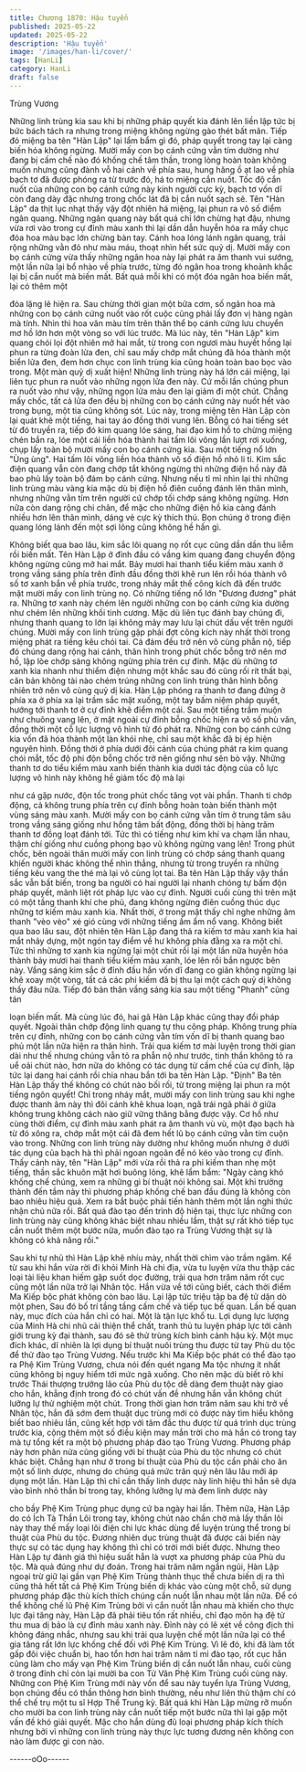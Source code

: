 ```yaml
---
title: Chương 1870: Hậu tuyển
published: 2025-05-22
updated: 2025-05-22
description: 'Hậu tuyển'
image: '/images/han-li/cover/'
tags: [HanLi]
category: HanLi
draft: false
---
```


Trùng Vương

Những linh trùng kia sau khi bị những pháp quyết kia đánh lên
liền lập tức bị bức bách tách ra nhưng trong miệng không ngừng
gào thét bất mãn.
Tiếp đó miệng ba tên "Hàn Lập" lại lẩm bẩm gì đó, pháp quyết
trong tay lại càng biến hóa không ngừng.
Mười mấy con bọ cánh cứng vằn tím dường như đang bị cấm chế
nào đó khống chế tâm thần, trong lòng hoàn toàn không muốn
nhưng cũng đành vỗ hai cánh về phía sau, hung hăng ồ ạt lao về
phía bạch tơ đã được phóng ra từ trước đó, há to miệng cắn nuốt.
Tốc độ cắn nuốt của những con bọ cánh cứng này kinh người
cực kỳ, bạch tơ vốn dĩ còn đang dày đặc nhưng trong chốc lát đã
bị cắn nuốt sạch sẽ.
Tên "Hàn Lập" da thịt lục nhạt thấy vậy đột nhiên há miệng, lại
phun ra vô số điểm ngân quang.
Những ngân quang này bất quá chỉ lớn chừng hạt đậu, nhưng
vừa rơi vào trong cự đỉnh màu xanh thì lại dần dẫn huyễn hóa ra
mấy chục đóa hoa màu bạc lớn chừng bàn tay. Cánh hoa lóng
lánh ngân quang, trải rộng những vằn đỏ như màu máu, thoạt
nhìn hết sức quỷ dị.
Mười mấy con bọ cánh cứng vừa thấy những ngân hoa này lại
phát ra âm thanh vui sướng, một lần nữa lại bổ nhào về phía
trước, từng đó ngân hoa trong khoảnh khắc lại bị cắn nuốt mà
biến mất.
Bất quá mỗi khi có một đóa ngân hoa biến mất, lại có thêm một

đóa lặng lẽ hiện ra.
Sau chừng thời gian một bữa cơm, số ngân hoa mà những con
bọ cánh cứng nuốt vào rốt cuộc cũng phải lấy đơn vị hàng ngàn
mà tính. Nhìn thì hoa văn màu tím trên thân thể bọ cánh cứng lưu
chuyển mơ hồ lớn hơn một vòng so với lúc trước.
Mà lúc này, tên "Hàn Lập" kim quang chói lọi đột nhiên mở hai
mắt, từ trong con ngươi màu huyết hồng lại phun ra từng đoàn
lửa đen, chỉ sau mấy chớp mắt chúng đã hóa thành một biển lửa
đen, đem hơn chục con linh trùng kia cũng hoàn toàn bao bọc vào
trong.
Một màn quỷ dị xuất hiện!
Những linh trùng này há lớn cái miệng, lại liên tục phun ra nuốt
vào những ngọn lửa đen này. Cứ mỗi lần chúng phun ra nuốt vào
như vậy, những ngọn lửa màu đen lại giảm đi một chút. Chẳng
mấy chốc, tất cả lửa đen đều bị những con bọ cánh cứng này
nuốt hết vào trong bụng, một tia cũng không sót.
Lúc này, trong miệng tên Hàn Lập còn lại quát khẽ một tiếng, hai
tay áo đồng thời vung lên. Bỗng có hai tiếng sét từ đó truyền ra,
tiếp đó kim quang lóe sáng, hai đạo kim hồ to chừng miệng chén
bắn ra, lóe một cái liền hóa thành hai tấm lôi võng lần lượt rơi
xuống, chụp lấy toàn bộ mười mấy con bọ cánh cứng kia.
Sau một tiếng nổ lớn "Ùng ùng". Hai tấm lôi võng liền hóa thành
vô số điện hồ nhỏ li ti. Kim sắc điện quang vẫn còn đang chớp tắt
không ngừng thì những điện hồ này đã bao phủ lấy toàn bộ đám
bọ cánh cứng.
Nhưng nếu tỉ mỉ nhìn lại thì những linh trùng màu vàng kia mặc dù
bị điện hồ điên cuồng đánh lên thân mình, nhưng những vằn tím
trên người cứ chớp tối chớp sáng không ngừng. Hơn nữa còn
dang rộng chi chân, để mặc cho những điện hồ kia càng đánh
nhiều hơn lên thân mình, dáng vẻ cực kỳ thích thú.
Bọn chúng ở trong điện quang lóng lánh đến một sợi lông cũng
không hề hấn gì.

Không biết qua bao lâu, kim sắc lôi quang nọ rốt cục cũng dần
dần thu liễm rồi biến mất. Tên Hàn Lập ở đỉnh đầu có vầng kim
quang đang chuyển động không ngừng cũng mở hai mắt. Bảy
mươi hai thanh tiểu kiếm màu xanh ở trong vầng sáng phía trên
đỉnh đầu đồng thời khẽ run lên rồi hóa thành vô số tơ xanh bắn về
phía trước, trong nháy mắt thế công kích đã đến trước mặt mười
mấy con linh trùng nọ.
Có những tiếng nổ lớn "Đương đương" phát ra. Những tơ xanh
này chém lên người những con bọ cánh cứng kia dường như
chém lên những khối tinh cương. Mặc dù liên tục đánh bay chúng
đi, nhưng thanh quang to lớn lại không mảy may lưu lại chút dấu
vết trên người chúng.
Mười mấy con linh trùng gặp phải đợt công kích này nhất thời
trong miệng phát ra tiếng kêu chói tai. Cả đám đều trở nên vô
cùng phẫn nộ, tiếp đó chúng dang rộng hai cánh, thân hình trong
phút chốc bỗng trở nên mơ hồ, lập lòe chớp sáng không ngừng
phía trên cự đỉnh.
Mặc dù những tơ xanh kia nhanh như thiểm điện nhưng một khắc
sau đó cũng rối rít thất bại, căn bản không tài nào chém trúng
những con linh trùng thân hình bỗng nhiên trở nên vô cùng quỷ dị
kia.
Hàn Lập phóng ra thanh tơ đang đứng ở phía xa ở phía xa lại
trầm sắc mặt xuống, một tay bấm niệm pháp quyết, hướng tới
thanh tơ ở cự đỉnh khẽ điểm một cái.
Sau một tiếng trầm muộn như chuông vang lên, ở mặt ngoài cự
đỉnh bỗng chốc hiện ra vô số phù văn, đồng thời một cỗ lực lượng
vô hình từ đó phát ra. Những con bọ cánh cứng kia vốn đã hóa
thành một làn khói nhẹ, chỉ sau một khắc đã bị ép hiện nguyên
hình. Đồng thời ở phía dưới đôi cánh của chúng phát ra kim
quang chói mắt, tốc độ phi độn bỗng chốc trở nên giống như sên
bò vậy.
Những thanh tơ do tiểu kiểm màu xanh biến thành kia dưới tác
động của cỗ lực lượng vô hình này không hề giảm tốc độ mà lại

như cá gặp nước, độn tốc trong phút chốc tăng vọt vài phần.
Thanh ti chớp động, cả không trung phía trên cự đỉnh bỗng hoàn
toàn biến thành một vùng sáng màu xanh.
Mười mấy con bọ cánh cứng vằn tím ở trung tâm sâu trong vầng
sáng giống như hồng tâm bất động, đồng thời bị hàng trăm thanh
tơ đồng loạt đánh tới.
Tức thì có tiếng như kim khí va chạm lẫn nhau, thậm chí giống
như cuồng phong bạo vũ không ngừng vang lên!
Trong phút chốc, bên ngoài thân mười mấy con linh trùng có chớp
sáng thanh quang khiến người khác không thể nhìn thẳng, nhưng
từ trong truyền ra những tiếng kêu vang the thé mà lại vô cùng lọt
tai.
Ba tên Hàn Lập thấy vậy thần sắc vẫn bất biến, trong ba người có
hai người lại nhanh chóng tự bấm độn pháp quyết, mãnh liệt rót
pháp lực vào cự đỉnh.
Người cuối cùng thì trên mặt có một tầng thanh khí che phủ, đang
không ngừng điên cuồng thúc dục những tơ kiếm màu xanh kia.
Nhất thời, ở trong mật thấy chỉ nghe những âm thanh "vèo vèo"
xé gió cùng với những tiếng ầm ẩm nổ vang.
Không biết qua bao lâu sau, đột nhiên tên Hàn Lập đang thả ra
kiếm tơ màu xanh kia hai mắt nhảy dựng, một ngón tay điểm về
hư không phía đằng xa ra một chỉ.
Tức thì những tơ xanh kia ngừng lại một chút rồi lại một lần nữa
huyễn hóa thành bảy mươi hai thanh tiểu kiếm màu xanh, lóe lên
rồi bắn ngược bên này.
Vầng sáng kim sắc ở đỉnh đầu hắn vốn dĩ đang co giãn không
ngừng lại khẽ xoay một vòng, tất cả các phi kiếm đã bị thu lại một
cách quỷ dị không thấy đâu nữa.
Tiếp đó bản thân vầng sáng kia sau một tiếng "Phanh" cũng tán

loạn biến mất.
Mà cùng lúc đó, hai gã Hàn Lập khác cũng thay đổi pháp quyết.
Ngoài thân chớp động linh quang tự thu công pháp.
Không trung phía trên cự đỉnh, những con bọ cánh cứng vằn tím
vốn dĩ bị thanh quang bao phủ một lần nữa hiện ra thân hình.
Trải qua kiếm tơ mài luyện trong thời gian dài như thế nhưng
chúng vẫn tỏ ra phẫn nộ như trước, tinh thần không tỏ ra uể oải
chút nào, hơn nữa do không có tác dụng từ cấm chế của cự đỉnh,
lập tức lại dang hai cánh rồi chia nhau bắn tới ba tên Hàn Lập.
"Định"
Ba tên Hàn Lập thấy thế không có chút nào bối rối, từ trong miệng
lại phun ra một tiếng ngôn quyết! Chỉ trong nháy mắt, mười mấy
con linh trùng sau khi nghe được thanh âm này thì đôi cánh khẽ
khua loạn, ngã trái ngã phải ở giữa không trung không cách nào
giữ vững thăng bằng được vậy.
Cơ hồ như cùng thời điểm, cự đỉnh màu xanh phát ra âm thanh
vù vù, một đạo bạch hà từ đó xông ra, chớp mắt một cái đã đem
hết lũ bọ cánh cứng vằn tím cuộn vào trong.
Những con linh trùng này dường như không muốn nhưng ở dưới
tác dụng của bạch hà thì phải ngoan ngoãn để nó kéo vào trong
cự đỉnh.
Thấy cảnh này, tên "Hàn Lập" mới vừa rồi thả ra phi kiếm than
nhẹ một tiếng, thần sắc khuôn mặt hơi buông lỏng, khẽ lẩm bẩm:
"Ngày càng khó khống chế chúng, xem ra những gì bí thuật nói
không sai. Một khi trưởng thành đến tầm này thì phương pháp
khống chế ban đầu đúng là không còn bao nhiêu hiệu quả. Xem
ra bắt buộc phải tiến hành thêm một lần nghi thức nhận chủ nữa
rồi. Bất quá đào tạo đến trình độ hiện tại, thực lực những con linh
trùng này cũng không khác biệt nhau nhiều lắm, thật sự rất khó
tiếp tục cắn nuốt thêm một bước nữa, muốn đào tạo ra Trùng
Vương thật sự là không có khả năng rồi."

Sau khi tự nhủ thì Hàn Lập khẽ nhíu mày, nhất thời chìm vào trầm
ngâm.
Kể từ sau khi hắn vừa rời đi khỏi Minh Hà chi địa, vừa tu luyện
vừa thu thập các loại tài liệu khan hiếm gặp suốt dọc đường, trải
qua hơn trăm năm rốt cục cũng một lần nữa trở lại Nhân tộc.
Hắn vừa về tới cũng biết, cách thời điểm Ma Kiếp bộc phát không
còn bao lâu. Lại lập tức triệu tập ba đệ tử dặn dò một phen, Sau
đó bố trí tầng tầng cấm chế và tiếp tục bế quan.
Lần bế quan này, mục đích của hắn chỉ có hai. Một là tận lực khổ
tu. Lợi dụng lực lượng của Minh Hà chi nhũ cải thiện thể chất,
tranh thủ tu luyện pháp lực tới cảnh giới trung kỳ đại thành, sau
đó sẽ thử trùng kích bình cảnh hậu kỳ.
Một mục đích khác, dĩ nhiên là lợi dụng bí thuật nuôi trùng thu
được từ tay Phù du tộc để thử đào tạo Trùng Vương. Nếu trước
khi Ma Kiếp bộc phát có thể đào tạo ra Phệ Kim Trùng Vương,
chưa nói đến quét ngang Ma tộc nhưng ít nhất cũng không bị
nguy hiểm tới mức ngã xuống.
Cho nên mặc dù biết rõ khi trước Thái thượng trưởng lão của Phù
du tộc dễ dàng đem thuật này giao cho hắn, khẳng định trong đó
có chút vấn đề nhưng hắn vẫn không chút lưỡng lự thử nghiệm
một chút.
Trong thời gian hơn trăm năm sau khi trở về Nhân tộc, hắn đã
sớm đem thuật dục trùng mới có được này tìm hiểu không biết
bao nhiêu lần, cũng kết hợp với tâm đắc thu được từ quá trình
dục trùng trước kia, cộng thêm một số điều kiện may mắn trời cho
mà hắn có trong tay mà tự tổng kết ra một bộ phương pháp đào
tạo Trùng Vương.
Phương pháp này hơn phân nửa cũng giống với bí thuật của Phù
du tộc nhưng có chút khác biệt. Chẳng hạn như ở trong bí thuật
của Phù du tộc cần phải cho ăn một số linh dược, nhưng do
chúng quá mức trân quý nên lâu lâu mới áp dụng một lần. Hàn
Lập thì chỉ cần thấy linh dược này linh hiệu thì hắn sẽ dựa vào
bình nhỏ thần bí trong tay, không lưỡng lự mà đem linh dược này

cho bầy Phệ Kim Trùng phục dụng cứ ba ngày hai lần.
Thêm nữa, Hàn Lập do có Ích Tà Thần Lôi trong tay, không chút
nào chần chờ mà lấy thần lôi này thay thế mấy loại lôi điện chi lực
khác dùng để luyện trùng thể trong bí thuật của Phù du tộc.
Đương nhiên dục trùng thuật đã được cải biến này thực sự có tác
dụng hay không thì chỉ có trời mới biết được. Nhưng theo Hàn
Lập tự đánh giá thì hiệu suất hẳn là vượt xa phương pháp của
Phù du tộc.
Mà quả đúng như dự đoán. Trong hai trăm năm ngắn ngủi, Hàn
Lập ngoại trừ giữ lại gần vạn Phệ Kim Trùng thành thục thể chưa
biến dị ra thì cũng thả hết tất cả Phệ Kim Trùng biến dị khác vào
cùng một chỗ, sử dụng phương pháp đặc thù kích thích chúng
cắn nuốt lẫn nhau một lần nữa.
Để có thể khống chế lũ Phệ Kim Trùng bởi vì cắn nuốt lẫn nhau
mà khiến cho thực lực đại tăng này, Hàn Lập đã phải tiêu tốn rất
nhiều, chỉ đạo môn hạ đệ tử thu mua dị bảo là cự đỉnh màu xanh
này.
Đỉnh này có lẽ xét về công địch thì không đáng nhắc, nhưng sau
khi trải qua luyện chế một lần nữa lại có thể gia tăng rất lớn lực
khống chế đối với Phệ Kim Trùng.
Vì lẽ đó, khi đã làm tốt gấp đôi việc chuẩn bị, hao tổn hơn hai
trăm năm tỉ mỉ đào tạo, rốt cục hắn cũng làm cho mấy vạn Phệ
Kim Trùng biến dị cắn nuốt lẫn nhau, cuối cùng ở trong đỉnh chỉ
còn lại mười ba con Tử Văn Phệ Kim Trùng cuối cùng này.
Những con Phệ Kim Trùng mới này vốn để sau này tuyển lựa
Trùng Vương, bọn chúng đều có thần thông hơn bình thường,
nếu như liên thủ thậm chí có thể chế trụ một tu sĩ Hợp Thể Trung
kỳ. Bất quá khi Hàn Lập mừng rỡ muốn cho mười ba con linh
trùng này cắn nuốt tiếp một bước nữa thì lại gặp một vấn đề khó
giải quyết. Mặc cho hắn dùng đủ loại phương pháp kích thích
nhưng bởi vì những con linh trùng này thực lực tương đương nên
không con nào làm được gì con nào.

------oOo------
